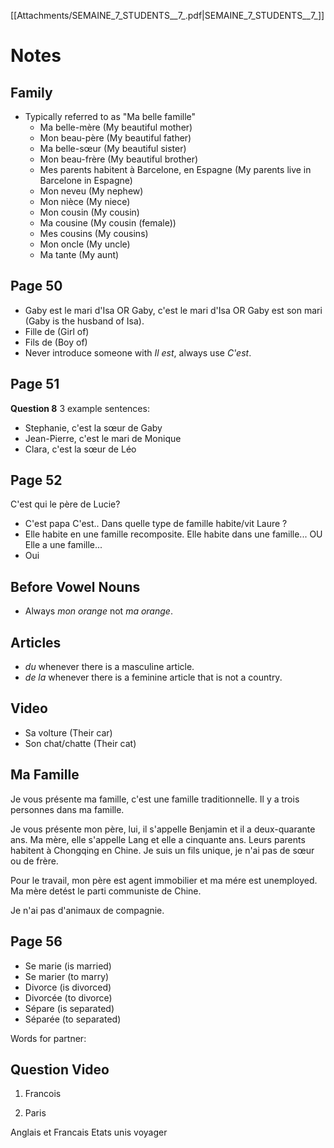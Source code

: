 [[Attachments/SEMAINE_7_STUDENTS__7_.pdf|SEMAINE_7_STUDENTS__7_]]
# Notes
## Family
* Typically referred to as "Ma belle famille"
	* Ma belle-mère (My beautiful mother)
	* Mon beau-père (My beautiful father)
	* Ma belle-sœur (My beautiful sister)
	* Mon beau-frère (My beautiful brother)
	* Mes parents habitent à Barcelone, en Espagne (My parents live in Barcelone in Espagne)
	* Mon neveu (My nephew)
	* Mon nièce (My niece)
	* Mon cousin (My cousin)
	* Ma cousine (My cousin (female))
	* Mes cousins (My cousins)
	* Mon oncle (My uncle)
	* Ma tante (My aunt)

## Page 50
* Gaby est le mari d'Isa OR Gaby, c'est le mari d'Isa OR Gaby est son mari (Gaby is the husband of Isa).
* Fille de (Girl of)
* Fils de (Boy of)
* Never introduce someone with *Il est*, always use *C'est*.
## Page 51
**Question 8**
3 example sentences:
* Stephanie, c'est la sœur de Gaby
* Jean-Pierre, c'est le mari de Monique
* Clara, c'est la sœur de Léo
## Page 52
C'est qui le père de Lucie? 
* C'est papa
C'est.. Dans quelle type de famille habite/vit Laure ? 
* Elle habite en une famille recomposite.
Elle habite dans une famille... OU Elle a une famille...
* Oui
## Before Vowel Nouns
* Always *mon orange* not *ma orange*.
## Articles
* *du* whenever there is a masculine article.
* *de la* whenever there is a feminine article that is not a country.
## Video
* Sa volture (Their car)
* Son chat/chatte (Their cat)
## Ma Famille
Je vous présente ma famille, c'est une famille traditionnelle. Il y a trois personnes dans ma famille. 

Je vous présente mon père, lui, il s'appelle Benjamin et il a deux-quarante ans. Ma mère, elle s'appelle Lang et elle a cinquante ans. Leurs parents habitent à Chongqing en Chine. Je suis un fils unique, je n'ai pas de sœur ou de frère.

Pour le travail, mon père est agent immobilier et ma mére est unemployed. Ma mère detést le parti communiste de Chine.

Je n'ai pas d'animaux de compagnie.
## Page 56
* Se marie (is married)
* Se marier (to marry)
* Divorce (is divorced)
* Divorcée (to divorce)
* Sépare (is separated)
* Séparée (to separated)

Words for partner:

## Question Video
1. Francois

3. Paris

Anglais et Francais
Etats unis voyager

